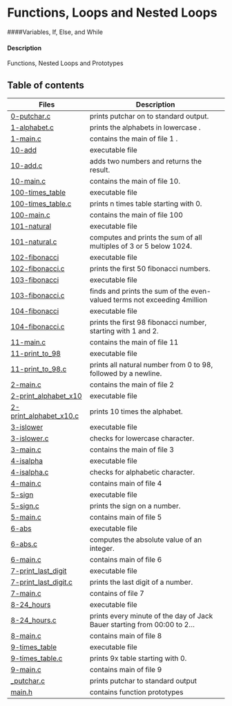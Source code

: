 <h1>Functions, Loops and Nested Loops</h1>
####Variables, If, Else, and While

#### Description
Functions, Nested Loops and Prototypes

## Table of contents

Files | Description
----------- | -----------
[0-putchar.c](./0-putchar.c) | prints putchar on to standard output.
[1-alphabet.c](./1-alphabet.c) | prints the alphabets in lowercase .
[1-main.c](./1-main.c) | contains the main of file 1 .
[10-add](./10-add) | executable file
[10-add.c](./10-add.c) | adds two numbers and returns the result.
[10-main.c](./10-main.c) | contains the main of file 10.
[100-times_table](./100-times_table) | executable file
[100-times_table.c](./100-times_table.c) | prints n times table starting with 0.
[100-main.c](./100-main.c) | contains the main of file 100
[101-natural](./101-natural) | executable file
[101-natural.c](./101-natural.c) | computes and prints the sum of all multiples of 3 or 5 below 1024.
[102-fibonacci](./102-fibonacci) | executable file
[102-fibonacci.c](./102-fibonacci.c) | prints the first 50 fibonacci numbers.
[103-fibonacci](./103-fibonacci) | executable file
[103-fibonacci.c](./103-fibonacci.c) | finds and prints the sum of the even-valued terms not exceeding 4million
[104-fibonacci](./104-fibonacci) | executable file
[104-fibonacci.c](./104-fibonacci.c) | prints the first 98 fibonacci number, starting with 1 and 2.
[11-main.c](./11-main.c) | contains the main of file 11
[11-print_to_98](./11-print_to_98) | executable file 
[11-print_to_98.c](./11-print_to_98.c) | prints all natural number from 0 to 98, followed by a newline. 
[2-main.c](./2-main.c) | contains the main of file 2
[2-print_alphabet_x10](./2-print_alphabet_x10) | executable file 
[2-print_alphabet_x10.c](./2-print_alphabet_x10.c) | prints 10 times the alphabet.
[3-islower](./3-islower) | executable file 
[3-islower.c](./3-islower.c) | checks for lowercase character.
[3-main.c](./3-main.c) | contains the main of file 3 
[4-isalpha](./4-isalpha) | executable file 
[4-isalpha.c](./4-isalpha.c) | checks for alphabetic character.
[4-main.c](./4-main.c) | contains main of file 4
[5-sign](./5-sign) | executable file
[5-sign.c](./5-sign.c) | prints the sign on a number.
[5-main.c](./5-main.c) | contains main of file 5
[6-abs](./6-abs) | executable file 
[6-abs.c](./6-abs.c) | computes the absolute value of an integer.
[6-main.c](./6-main.c) | contains main of file 6
[7-print_last_digit](./7-print_last_digit) | executable file 
[7-print_last_digit.c](./7-print_last_digit.c) | prints the last digit of a number.
[7-main.c](./7-main.c) | contains of file 7
[8-24_hours](./8-24_hours) | executable file
[8-24_hours.c](./8-24_hours.c) | prints every minute of the day of Jack Bauer starting from 00:00 to 2…
[8-main.c](./8-main.c) | contains main of file 8
[9-times_table](./9-times_table) | executable file 
[9-times_table.c](./9-times_table.c) | prints 9x table starting with 0.
[9-main.c](./9-main.c) | contains main of file 9
[_putchar.c](./_putchar.c) | prints putchar to standard output
[main.h](./main.h) | contains function prototypes